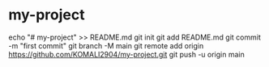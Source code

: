 # my-project
echo "# my-project" >> README.md
git init
git add README.md
git commit -m "first commit"
git branch -M main
git remote add origin https://github.com/KOMALI2904/my-project.git
git push -u origin main
